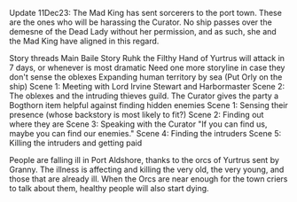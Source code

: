 Update 11Dec23: 
The Mad King has sent sorcerers to the port town. These are the ones who will be harassing the Curator. No ship passes over the demesne of the Dead Lady without her permission, and as such, she and the Mad King have aligned in this regard.

Story threads
	Main Baile Story
		Ruhk the Filthy Hand of Yurtrus will attack in 7 days, or whenever is most dramatic
	Need one more storyline in case they don't sense the oblexes
	Expanding human territory by sea (Put Orly on the ship)
		Scene 1: Meeting with Lord Irvine Stewart and Harbormaster 
		Scene 2: 
	The oblexes and the intruding thieves guild. The Curator gives the party a Bogthorn item helpful against finding hidden enemies
		Scene 1: Sensing their presence (whose backstory is most likely to fit?)
		Scene 2: Finding out where they are
		Scene 3: Speaking with the Curator
			"If you can find us, maybe you can find our enemies."
		Scene 4: Finding the intruders
		Scene 5: Killing the intruders and getting paid
		
People are falling ill in Port Aldshore, thanks to the orcs of Yurtrus sent by Granny. The illness is affecting and killing the very old, the very young, and those that are already ill. When the Orcs are near enough for the town criers to talk about them, healthy people will also start dying.
